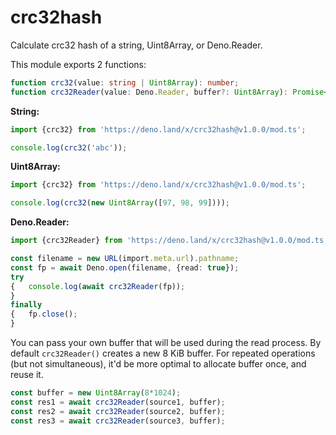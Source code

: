 # crc32hash
Calculate crc32 hash of a string, Uint8Array, or Deno.Reader.

This module exports 2 functions:

```ts
function crc32(value: string | Uint8Array): number;
function crc32Reader(value: Deno.Reader, buffer?: Uint8Array): Promise<number>;
```

**String:**

```ts
import {crc32} from 'https://deno.land/x/crc32hash@v1.0.0/mod.ts';

console.log(crc32('abc'));
```

**Uint8Array:**

```ts
import {crc32} from 'https://deno.land/x/crc32hash@v1.0.0/mod.ts';

console.log(crc32(new Uint8Array([97, 98, 99])));
```

**Deno.Reader:**

```ts
import {crc32Reader} from 'https://deno.land/x/crc32hash@v1.0.0/mod.ts';

const filename = new URL(import.meta.url).pathname;
const fp = await Deno.open(filename, {read: true});
try
{	console.log(await crc32Reader(fp));
}
finally
{	fp.close();
}
```

You can pass your own buffer that will be used during the read process.
By default `crc32Reader()` creates a new 8 KiB buffer.
For repeated operations (but not simultaneous), it'd be more optimal to allocate buffer once, and reuse it.

```ts
const buffer = new Uint8Array(8*1024);
const res1 = await crc32Reader(source1, buffer);
const res2 = await crc32Reader(source2, buffer);
const res3 = await crc32Reader(source3, buffer);
```